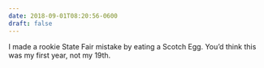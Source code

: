 ```yaml
---
date: 2018-09-01T08:20:56-0600
draft: false
---
```


I made a rookie State Fair mistake by eating a Scotch Egg. You’d think this was my first year, not my 19th.

